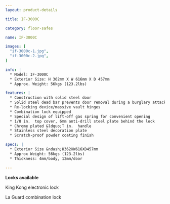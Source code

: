 ```yaml
---
layout: product-details

title: IF-3000C

category: floor-safes

name: IF-3000C

images: [
  "if-3000c-1.jpg",
  "if-3000c-2.jpg",
]

info: |
  * Model: IF-3000C
  * Exterior Size: H 362mm X W 616mm X D 457mm
  * Approx. Weight: 56kgs (123.2lbs)

features: |
  * Construction with solid steel door
  * Solid steel dead bar prevents door removal during a burglary attack
  * Re-locking device/massive vault hinges
  * Combination lock equipped
  * Special design of lift-off gas spring for convenient opening
  * 1/8 in.  top cover, 6mm anti-drill steel plate behind the lock
  * Chrome plated &ldquo;T in.  handle
  * Stainless steel decoration plate
  * Scratch-proof powder coating finish

specs: |
  * Exterior Size &ndash;H362XW616XD457mm
  * Approx Weight: 56kgs (123.2lbs)
  * Thickness: 4mm/body, 12mm/door

---
```


**Locks available**

King Kong electronic lock

La Guard combination lock
